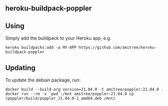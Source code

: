 heroku-buildpack-poppler
------------------------

## Using

Simply add the buildpack to your Heroku app, e.g.

```
heroku buildpacks:add -a MY-APP https://github.com/amitree/heroku-buildpack-poppler
```

## Updating

To update the debian package, run:

```
docker build --build-arg version=21.04.0 -t amitree/poppler:21.04.0 .
docker run --rm -v `pwd`:/mnt amitree/poppler:21.04.0 cp /poppler/build/poppler_21.04.0-1_amd64.deb /mnt/
```
